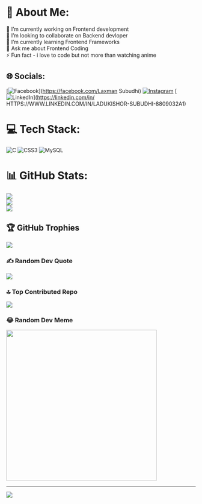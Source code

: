 # 💫 About Me:
🔭 I’m currently working on Frontend development<br>👯 I’m looking to collaborate on Backend devloper<br>🌱 I’m currently learning Frontend Frameworks<br>💬 Ask me about Frontend Coding<br>⚡ Fun fact - i love to code but not more than watching anime


## 🌐 Socials:
[![Facebook](https://img.shields.io/badge/Facebook-%231877F2.svg?logo=Facebook&logoColor=white)](https://facebook.com/Laxman Subudhi) [![Instagram](https://img.shields.io/badge/Instagram-%23E4405F.svg?logo=Instagram&logoColor=white)](https://instagram.com/_Chin2__.) [![LinkedIn](https://img.shields.io/badge/LinkedIn-%230077B5.svg?logo=linkedin&logoColor=white)](https://linkedin.com/in/ HTTPS://WWW.LINKEDIN.COM/IN/LADUKISHOR-SUBUDHI-8809032A1) 

# 💻 Tech Stack:
![C](https://img.shields.io/badge/c-%2300599C.svg?style=for-the-badge&logo=c&logoColor=white) ![CSS3](https://img.shields.io/badge/css3-%231572B6.svg?style=for-the-badge&logo=css3&logoColor=white) ![MySQL](https://img.shields.io/badge/mysql-%2300000f.svg?style=for-the-badge&logo=mysql&logoColor=white)
# 📊 GitHub Stats:
![](https://github-readme-stats.vercel.app/api?username=ladu9040&theme=dark&hide_border=false&include_all_commits=true&count_private=true)<br/>
![](https://github-readme-streak-stats.herokuapp.com/?user=ladu9040&theme=dark&hide_border=false)<br/>
![](https://github-readme-stats.vercel.app/api/top-langs/?username=ladu9040&theme=dark&hide_border=false&include_all_commits=true&count_private=true&layout=compact)

## 🏆 GitHub Trophies
![](https://github-profile-trophy.vercel.app/?username=ladu9040&theme=discord&no-frame=false&no-bg=false&margin-w=4)

### ✍️ Random Dev Quote
![](https://quotes-github-readme.vercel.app/api?type=horizontal&theme=dark)

### 🔝 Top Contributed Repo
![](https://github-contributor-stats.vercel.app/api?username=ladu9040&limit=5&theme=dark&combine_all_yearly_contributions=true)

### 😂 Random Dev Meme
<img src='https://randommeme-five.vercel.app/' style="height: 400px;"/>

---
[![](https://visitcount.itsvg.in/api?id=ladu9040&icon=4&color=0)](https://visitcount.itsvg.in)

<!-- Proudly created with GPRM ( https://gprm.itsvg.in ) -->
